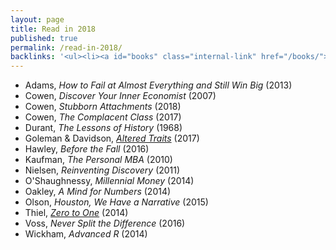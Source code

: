 ```yaml
---
layout: page
title: Read in 2018
published: true
permalink: /read-in-2018/
backlinks: '<ul><li><a id="books" class="internal-link" href="/books/">Books</a></li></ul>'
---
```


* Adams, _How to Fail at Almost Everything and Still Win Big_ (2013) 
* Cowen, _Discover Your Inner Economist_ (2007) 
* Cowen, _Stubborn Attachments_ (2018) 
* Cowen, _The Complacent Class_ (2017) 
* Durant, _The Lessons of History_ (1968) 
* Goleman & Davidson, _<a id="goleman-and-davidson-altered-traits" class="internal-link" href="/goleman-and-davidson-altered-traits/">Altered Traits</a>_ (2017) 
* Hawley, _Before the Fall_ (2016) 
* Kaufman, _The Personal MBA_ (2010) 
* Nielsen, _Reinventing Discovery_ (2011) 
* O'Shaughnessy, _Millennial Money_ (2014) 
* Oakley, _A Mind for Numbers_ (2014) 
* Olson, _Houston, We Have a Narrative_ (2015) 
* Thiel, _<a id="thiel-zero-to-one" class="internal-link" href="/thiel-zero-to-one/">Zero to One</a>_ (2014) 
* Voss, _Never Split the Difference_ (2016) 
* Wickham, _Advanced R_ (2014) 

